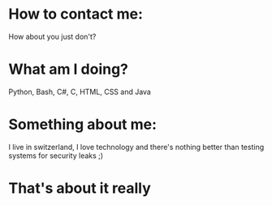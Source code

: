# How to contact me:
  How about you just don't?

# What am I doing?
  Python, Bash, C#, C, HTML, CSS and Java
  
# Something about me:
  I live in switzerland,
  I love technology and
  there's nothing better than testing systems for security leaks ;)

# That's about it really

